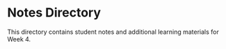 # Notes Directory

This directory contains student notes and additional learning materials for Week 4.
